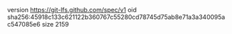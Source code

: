 version https://git-lfs.github.com/spec/v1
oid sha256:45918c133c621122b360767c55280cd78745d75ab8e71a3a340095ac547085e6
size 2159
